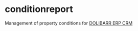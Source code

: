 # conditionreport
Management of property conditions for <a href="https://github.com/Dolibarr/dolibarr">DOLIBARR ERP CRM</a> 
